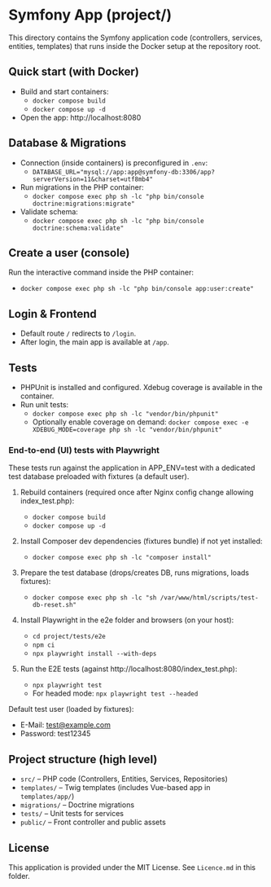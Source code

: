 # Symfony App (project/)

This directory contains the Symfony application code (controllers, services, entities, templates) that runs inside the Docker setup at the repository root.

## Quick start (with Docker)
- Build and start containers:
  - `docker compose build`
  - `docker compose up -d`
- Open the app: http://localhost:8080

## Database & Migrations
- Connection (inside containers) is preconfigured in `.env`:
  - `DATABASE_URL="mysql://app:app@symfony-db:3306/app?serverVersion=11&charset=utf8mb4"`
- Run migrations in the PHP container:
  - `docker compose exec php sh -lc "php bin/console doctrine:migrations:migrate"`
- Validate schema:
  - `docker compose exec php sh -lc "php bin/console doctrine:schema:validate"`

## Create a user (console)
Run the interactive command inside the PHP container:
- `docker compose exec php sh -lc "php bin/console app:user:create"`

## Login & Frontend
- Default route `/` redirects to `/login`.
- After login, the main app is available at `/app`.

## Tests
- PHPUnit is installed and configured. Xdebug coverage is available in the container.
- Run unit tests:
  - `docker compose exec php sh -lc "vendor/bin/phpunit"`
  - Optionally enable coverage on demand: `docker compose exec -e XDEBUG_MODE=coverage php sh -lc "vendor/bin/phpunit"`

### End-to-end (UI) tests with Playwright
These tests run against the application in APP_ENV=test with a dedicated test database preloaded with fixtures (a default user).

1) Rebuild containers (required once after Nginx config change allowing index_test.php):
   - `docker compose build`
   - `docker compose up -d`

2) Install Composer dev dependencies (fixtures bundle) if not yet installed:
   - `docker compose exec php sh -lc "composer install"`

3) Prepare the test database (drops/creates DB, runs migrations, loads fixtures):
   - `docker compose exec php sh -lc "sh /var/www/html/scripts/test-db-reset.sh"`

4) Install Playwright in the e2e folder and browsers (on your host):
   - `cd project/tests/e2e`
   - `npm ci`
   - `npx playwright install --with-deps`

5) Run the E2E tests (against http://localhost:8080/index_test.php):
   - `npx playwright test`
   - For headed mode: `npx playwright test --headed`

Default test user (loaded by fixtures):
- E-Mail: test@example.com
- Password: test12345

## Project structure (high level)
- `src/` – PHP code (Controllers, Entities, Services, Repositories)
- `templates/` – Twig templates (includes Vue-based app in `templates/app/`)
- `migrations/` – Doctrine migrations
- `tests/` – Unit tests for services
- `public/` – Front controller and public assets

## License
This application is provided under the MIT License. See `Licence.md` in this folder.
